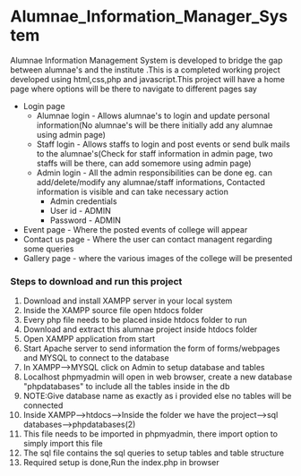 # Alumnae_Information_Manager_System
Alumnae Information Management System is developed to bridge the gap between alumnae's and the institute
.This is a completed working project developed using html,css,php and javascript.This project will have a home page where options will be there to navigate to different pages say
   * Login page
      * Alumnae login - Allows alumnae's to login and update personal information(No alumnae's will be there initially add any alumnae using admin page)
      * Staff login - Allows staffs to login and post events or send bulk mails to the alumnae's(Check for staff information in admin page, two staffs will be there, can add 
        somemore using admin page)
      * Admin login - All the admin responsibilities can be done eg. can add/delete/modify any alumnae/staff informations, Contacted information is visible and can take 
        necessary action
           * Admin credentials
           * User id - ADMIN
           * Password - ADMIN
   * Event page - Where the posted events of college will appear
   * Contact us page - Where the user can contact managent regarding some queries
   * Gallery page - where the various images of the college will be presented


### Steps to download and run this project
1. Download and install XAMPP server in your local system
2. Inside the XAMPP source file open htdocs folder
3. Every php file needs to be placed inside htdocs folder to run
4. Download and extract this alumnae project inside htdocs folder
5. Open XAMPP application from start
6. Start Apache server to send information the form of forms/webpages and MYSQL to connect to the database
7. In XAMPP-->MYSQL click on Admin to setup database and tables
8. Localhost phpmyadmin will open in web browser, create a new database "phpdatabases" to include all the tables inside in the db
9. NOTE:Give database name as exactly as i provided else no tables will be connected
10. Inside XAMPP-->htdocs-->Inside the folder we have the project-->sql databases-->phpdatabases(2)
11. This file needs to be imported in phpmyadmin, there import option to simply import this file
12. The sql file contains the sql queries to setup tables and table structure
13. Required setup is done,Run the index.php in browser
